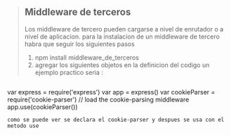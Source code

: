 > ## Middleware de terceros
>Los middleware de tercero pueden cargarse a nivel de enrutador o a nivel de aplicacion.
para la instalacion de un middleware de tercero habra que seguir los siguientes pasos
> 1) npm install middleware_de_terceros
> 2) agregar los siguientes objetos en la definicion del codigo
> un ejemplo practico seria :

> ```javascript
var express = require('express')
var app = express()
var cookieParser = require('cookie-parser')
// load the cookie-parsing middleware
app.use(cookieParser())
```
como se puede ver se declara el cookie-parser y despues se usa con el metodo use